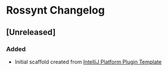 <!-- Keep a Changelog guide -> https://keepachangelog.com -->

# Rossynt Changelog

## [Unreleased]
### Added
- Initial scaffold created from [IntelliJ Platform Plugin Template](https://github.com/JetBrains/intellij-platform-plugin-template)
